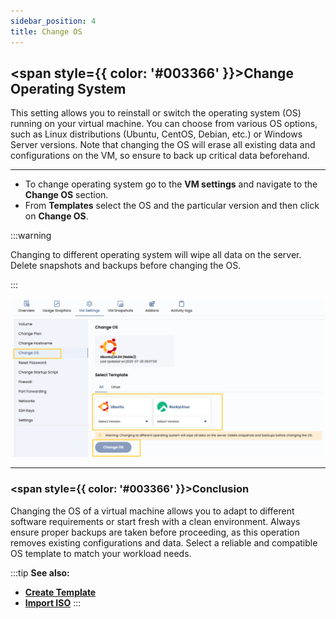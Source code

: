 ```yaml
---
sidebar_position: 4
title: Change OS
---
```


## <span style={{ color: '#003366' }}>Change Operating System</span>

This setting allows you to reinstall or switch the operating system (OS) running on your virtual machine. You can choose from various OS options, such as Linux distributions (Ubuntu, CentOS, Debian, etc.) or Windows Server versions. Note that changing the OS will erase all existing data and configurations on the VM, so ensure to back up critical data beforehand.

----------

- To change operating system go to the **VM settings** and navigate to the **Change OS** section.  
- From **Templates** select the OS and the particular version and then click on **Change OS**.

:::warning

Changing to different operating system will wipe all data on the server. Delete snapshots and backups before changing the OS.

:::

![Change OS Settings](../images/change-os.png)

----------

### <span style={{ color: '#003366' }}>Conclusion</span>

Changing the OS of a virtual machine allows you to adapt to different software requirements or start fresh with a clean environment. Always ensure proper backups are taken before proceeding, as this operation removes existing configurations and data. Select a reliable and compatible OS template to match your workload needs.

:::tip
**See also:**  
- **[Create Template](../../../Templates/Create%20Templates.md)**  
- **[Import ISO](../../../ISOs/Import%20ISO.md)**
:::
